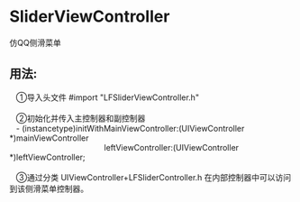 # SliderViewController
仿QQ侧滑菜单

## 用法:  
    ①导入头文件 #import "LFSliderViewController.h"<br><br>
    ②初始化并传入主控制器和副控制器<br>
    - (instancetype)initWithMainViewController:(UIViewController *)mainViewController<br>
                        &emsp;&emsp;&emsp;&emsp;&emsp;&emsp;&emsp;&emsp;&emsp;&emsp;&emsp;&emsp;leftViewController:(UIViewController *)leftViewController;<br><br>
    ③通过分类 UIViewController+LFSliderController.h 在内部控制器中可以访问到该侧滑菜单控制器。<br><br>
